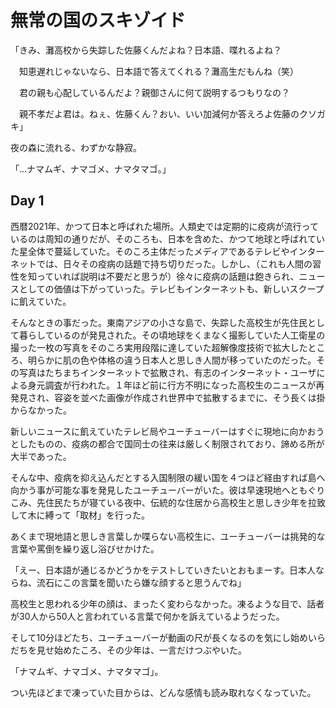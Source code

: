 # 無常の国のスキゾイド

「きみ、灘高校から失踪した佐藤くんだよね？日本語、喋れるよね？

　知恵遅れじゃないなら、日本語で答えてくれる？灘高生だもんね（笑）

　君の親も心配しているんだよ？親御さんに何て説明するつもりなの？

　親不孝だよ君は。ねぇ、佐藤くん？おい、いい加減何か答えろよ佐藤のクソガキ」

夜の森に流れる、わずかな静寂。

「…ナマムギ、ナマゴメ、ナマタマゴ。」

## Day 1

西暦2021年、かつて日本と呼ばれた場所。人類史では定期的に疫病が流行っているのは周知の通りだが、そのころも、日本を含めた、かつて地球と呼ばれていた星全体で蔓延していた。そのころ主体だったメディアであるテレビやインターネットでは、日々その疫病の話題で持ち切りだった。しかし、（これも人間の習性を知っていれば説明は不要だと思うが）徐々に疫病の話題は飽きられ、ニュースとしての価値は下がっていった。テレビもインターネットも、新しいスクープに飢えていた。

そんなときの事だった。東南アジアの小さな島で、失踪した高校生が先住民として暮らしているのが発見された。その頃地球をくまなく撮影していた人工衛星の撮った一枚の写真をそのころ実用段階に達していた超解像度技術で拡大したところ、明らかに肌の色や体格の違う日本人と思しき人間が移っていたのだった。その写真はたちまちインターネットで拡散され、有志のインターネット・ユーザによる身元調査が行われた。１年ほど前に行方不明になった高校生のニュースが再発見され、容姿を並べた画像が作成され世界中で拡散するまでに、そう長くは掛からなかった。

新しいニュースに飢えていたテレビ局やユーチューバーはすぐに現地に向かおうとしたものの、疫病の都合で国同士の往来は厳しく制限されており、諦める所が大半であった。

そんな中、疫病を抑え込んだとする入国制限の緩い国を４つほど経由すれば島へ向かう事が可能な事を発見したユーチューバーがいた。彼は早速現地へともぐりこみ、先住民たちが寝ている夜中、伝統的な住居から高校生と思しき少年を拉致して木に縛って「取材」を行った。

あくまで現地語と思しき言葉しか喋らない高校生に、ユーチューバーは挑発的な言葉や罵倒を繰り返し浴びせかけた。

「えー、日本語が通じるかどうかをテストしていきたいとおもまーす。日本人ならね、流石にこの言葉を聞いたら嫌な顔すると思うんでね」

高校生と思われる少年の顔は、まったく変わらなかった。凍るような目で、話者が30人から50人と言われている言葉で何かを訴えているようだった。

そして10分ほどたち、ユーチューバーが動画の尺が長くなるのを気にし始めいらだちを見せ始めたころ、その少年は、一言だけつぶやいた。

「ナマムギ、ナマゴメ、ナマタマゴ」。

つい先ほどまで凍っていた目からは、どんな感情も読み取れなくなっていた。
